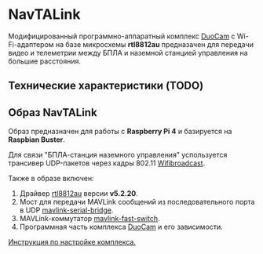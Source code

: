 # NavTALink

Модифицированный программно-аппаратный комплекс [DuoCam](duocam.md) с Wi-Fi-адаптером на базе микросхемы **rtl8812au** предназачен для передачи видео и телеметрии между БПЛА и наземной станцией управления на большие расстояния.

## Технические характеристики (TODO)

## Образ NavTALink

Образ предназначен для работы с **Raspberry Pi 4** и базируется на **Raspbian Buster**.

Для связи "БПЛА-станция наземного управления" успользуется трансивер UDP-пакетов через кадры 802.11 [Wifibroadcast](https://github.com/svpcom/wifibroadcast).

Также в образе включен:

1. Драйвер [rtl8812au](https://github.com/aircrack-ng/rtl8812au.git) версии **v5.2.20**.
2. Мост для передачи MAVLink сообщений из последовательного порта в UDP [mavlink-serial-bridge](https://github.com/CopterExpress/mavlink-serial-bridge.git).
3. MAVLink-коммутатор [mavlink-fast-switch](https://github.com/CopterExpress/mavlink-fast-switch.git).
4. Программная часть комплекса [DuoCam](duocam.md) и его зависимости.

[Инструкция по настройке комплекса.](navtalink_setup.md)
